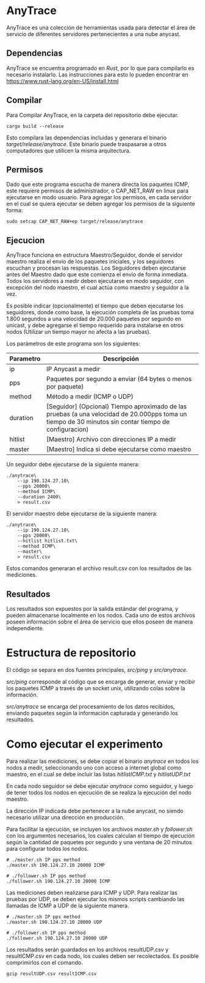 # AnyTrace
AnyTrace es una colección de herramientas usada para detectar el área de servicio de diferentes servidores pertenecientes a una nube anycast.

## Dependencias
AnyTrace se encuentra programado en *Rust*, por lo que para compilarlo es necesario instalarlo. Las instrucciones para esto lo pueden encontrar en https://www.rust-lang.org/en-US/install.html

## Compilar
Para Compilar AnyTrace, en la carpeta del repositorio debe ejecutar.
```
cargo build --release
```

Esto compilara las dependencias incluidas y generara el binario *target/release/anytrace*. Este binario puede traspasarse a otros computadores que utilicen la misma arquitectura.

## Permisos
Dado que este programa escucha de manera directa los paquetes ICMP, este requiere permisos de administrador, o CAP_NET_RAW en linux para ejecutarse en modo usuario. Para agregar los permisos, en cada servidor en el cual se quiera ejecutar se deben agregar los permisos de la siguiente forma:
```
sudo setcap CAP_NET_RAW+ep target/release/anytrace
```

## Ejecucion
AnyTrace funciona en estructura Maestro/Seguidor, donde el servidor maestro realiza el envío de los paquetes iniciales, y los seguidores escuchan y procesan las respuestas. Los Seguidores deben ejecutarse antes del Maestro dado que este comienza el envío de forma inmediata. Todos los servidores a medir deben ejecutarse en modo seguidor, con excepción del nodo maestro, el cual actúa como maestro y seguidor a la vez.

Es posible indicar (opcionalmente) el tiempo que deben ejecutarse los seguidores, donde como base, la ejecución completa de las pruebas toma 1.800 segundos a una velocidad de 20.000 paquetes por segundo en unicast, y debe agregarse el tiempo requerido para instalarse en otros nodos (Utilizar un tiempo mayor no afecta a las pruebas).

Los parámetros de este programa son los siguientes:

| Parametro | Descripción                                                                                                                                           |
|-----------|-------------------------------------------------------------------------------------------------------------------------------------------------------|
| ip        | IP Anycast a medir                                                                                                                                    |
| pps       | Paquetes por segundo a enviar (64 bytes o menos por paquete)                                                                                          |
| method    | Método a medir (ICMP o UDP)                                                                                                                           |
| duration  | [Seguidor] (Opcional) Tiempo aproximado de las pruebas (a una velocidad de 20.000pps toma un tiempo de 30 minutos sin contar tiempo de configuracion) |
| hitlist   | [Maestro] Archivo con direcciones IP a medir                                                                                                          |
| master    | [Maestro] Indica si debe ejecutarse como maestro                                                                                                      |


Un seguidor debe ejecutarse de la siguiente manera:

```
./anytrace\
    --ip 190.124.27.10\
    --pps 20000\
    --method ICMP\
    --duration 2400\
    > result.csv
```

El servidor maestro debe ejecutarse de la siguiente manera:

```
./anytrace\
    --ip 190.124.27.10\
    --pps 20000\
    --hitlist hitlist.txt\
    --method ICMP\
    --master\
    > result.csv
```

Estos comandos generaran el archivo result.csv con los resultados de las mediciones.

## Resultados

Los resultados son expuestos por la salida estándar del programa, y pueden almacenarse localmente en los nodos. Cada uno de estos archivos poseen información sobre el área de servicio que ellos poseen de manera independiente.

# Estructura de repositorio
El código se separa en dos fuentes principales, *src/ping* y *src/anytrace*.

*src/ping* corresponde al código que se encarga de generar, enviar y recibir los paquetes ICMP a través de un socket unix, utilizando colas sobre la información.

*src/anytrace* se encarga del procesamiento de los datos recibidos, enviando paquetes según la información capturada y generando los resultados.

# Como ejecutar el experimento

Para realizar las mediciones, se debe copiar el binario *anytrace* en todos los nodos a medir, seleccionando uno con acceso a internet global como maestro, en el cual se debe incluir las listas *hitlistICMP.txt* y *hitlistUDP.txt*

En cada nodo seguidor se debe ejecutar *anytrace* como seguidor, y luego de tener todos los nodos en ejecución de se realiza la ejecución del nodo maestro.

La dirección IP indicada debe pertenecer a la nube anycast, no siendo necesario utilizar una dirección en producción.

Para facilitar la ejecución, se incluyen los archivos *master.sh* y *follower.sh* con los argumentos necesarios, los cuales calculan el tiempo de ejecución según la cantidad de paquetes por segundo y una ventana de 20 minutos para configurar todos los nodos.

```
# ./master.sh IP pps method
./master.sh 190.124.27.10 20000 ICMP
```

```
# ./follower.sh IP pps method
./follower.sh 190.124.27.10 20000 ICMP
```

Las mediciones deben realizarse para ICMP y UDP. Para realizar las pruebas por UDP, se deben ejecutar los mismos scripts cambiando las llamadas de ICMP a UDP de la siguiente manera.

```
# ./master.sh IP pps method
./master.sh 190.124.27.10 20000 UDP
```

```
# ./follower.sh IP pps method
./follower.sh 190.124.27.10 20000 UDP
```

Los resultados serán guardados en los archivos resultUDP.csv y resultICMP.csv en cada nodo, los cuales deben ser recolectados. Es posible comprimirlos con el comando.

```
gzip resultUDP.csv resultICMP.csv
```
